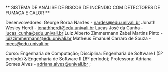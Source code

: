 ** SISTEMA DE ANÁLISE DE RISCOS DE INCÊNDIO COM DETECTORES DE FUMAÇA E CALOR **

Desenvolvedores:
  George Borba Nardes - nardes@edu.univali.br
  Jonath Wesley Herdt - jonathherdt@edu.univali.br
  Lucas José da Cunha - lucas_cunha@edu.univali.br
  Luiz Alberto Zimmermann Zabel Martins Pinto - luizzimmermann@edu.univali.br
  Matheus Emanuel Carraro de Souza - mecs@edu.univali.br

Curso: Engenharia de Computação;
Disciplina: Engenharia de Software I (5º período) & Engenharia de Software II (6º período);
Professora: Adriana Gomes Alves - adriana.alves@univali.br ;
